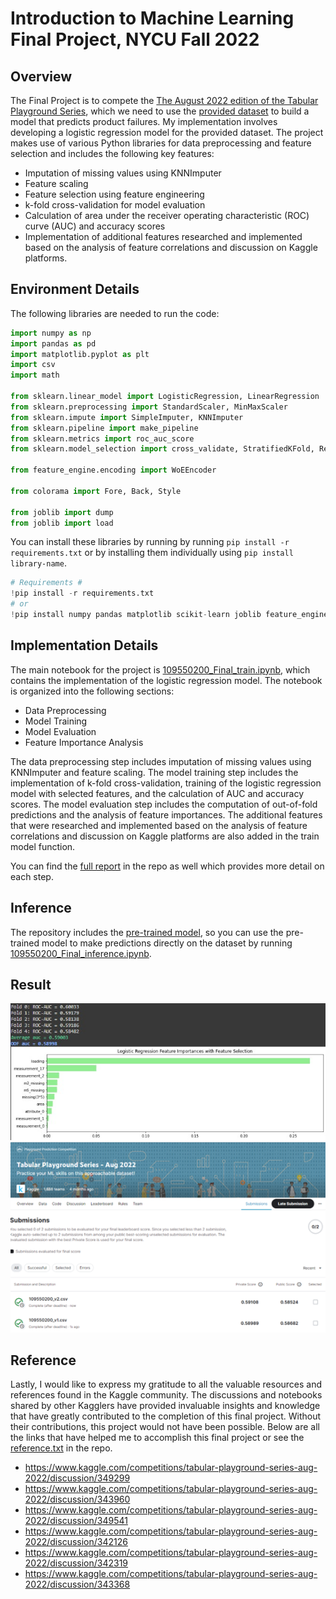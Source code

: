 # Introduction to Machine Learning Final Project, NYCU Fall 2022

## Overview
The Final Project is to compete the [The August 2022 edition of the Tabular Playground Series](https://www.kaggle.com/competitions/tabular-playground-series-aug-2022/overview), which we need to use the [provided dataset](https://www.kaggle.com/competitions/tabular-playground-series-aug-2022/data) to build a model that predicts product failures.
My implementation involves developing a logistic regression model for the provided dataset. The project makes use of various Python libraries for data preprocessing and feature selection and includes the following key features:

* Imputation of missing values using KNNImputer
* Feature scaling
* Feature selection using feature engineering
* k-fold cross-validation for model evaluation
* Calculation of area under the receiver operating characteristic (ROC) curve (AUC) and accuracy scores
* Implementation of additional features researched and implemented based on the analysis of feature correlations and discussion on Kaggle platforms.

## Environment Details
The following libraries are needed to run the code:
```python
import numpy as np
import pandas as pd
import matplotlib.pyplot as plt
import csv
import math

from sklearn.linear_model import LogisticRegression, LinearRegression
from sklearn.preprocessing import StandardScaler, MinMaxScaler
from sklearn.impute import SimpleImputer, KNNImputer
from sklearn.pipeline import make_pipeline
from sklearn.metrics import roc_auc_score
from sklearn.model_selection import cross_validate, StratifiedKFold, RepeatedStratifiedKFold

from feature_engine.encoding import WoEEncoder

from colorama import Fore, Back, Style

from joblib import dump
from joblib import load
```
You can install these libraries by running by running `pip install -r requirements.txt` or by installing them individually using `pip install library-name`.
```python
# Requirements #
!pip install -r requirements.txt
# or
!pip install numpy pandas matplotlib scikit-learn joblib feature_engine colorama
```

## Implementation Details
The main notebook for the project is [109550200_Final_train.ipynb](https://github.com/NicoA07/MachineLearning-FinalProject/blob/main/109550200_Final_train.ipynb), which contains the implementation of the logistic regression model. The notebook is organized into the following sections:

* Data Preprocessing
* Model Training
* Model Evaluation
* Feature Importance Analysis

The data preprocessing step includes imputation of missing values using KNNImputer and feature scaling. The model training step includes the implementation of k-fold cross-validation, training of the logistic regression model with selected features, and the calculation of AUC and accuracy scores. The model evaluation step includes the computation of out-of-fold predictions and the analysis of feature importances. The additional features that were researched and implemented based on the analysis of feature correlations and discussion on Kaggle platforms are also added in the train model function.

You can find the [full report](https://github.com/NicoA07/MachineLearning-FinalProject/blob/main/109550200_Final.pdf) in the repo as well which provides more detail on each step. 

## Inference
The repository includes the [pre-trained model](https://github.com/NicoA07/MachineLearning-FinalProject/blob/main/my_best_model3.joblib), so you can use the pre-trained model to make predictions directly on the dataset by running [109550200_Final_inference.ipynb](https://github.com/NicoA07/MachineLearning-FinalProject/blob/main/109550200_Final_inference.ipynb).

## Result
![Train Result](https://github.com/NicoA07/MachineLearning-FinalProject/blob/main/Result/Model2_TrainResult.jpg)
![Submission Result](https://github.com/NicoA07/MachineLearning-FinalProject/blob/main/Result/SubmissionResult.png)

## Reference
Lastly, I would like to express my gratitude to all the valuable resources and references found in the Kaggle community. The discussions and notebooks shared by other Kagglers have provided invaluable insights and knowledge that have greatly contributed to the completion of this final project. Without their contributions, this project would not have been possible. Below are all the links that have helped me to accomplish this final project or see the [reference.txt]() in the repo.
* https://www.kaggle.com/competitions/tabular-playground-series-aug-2022/discussion/349299
* https://www.kaggle.com/competitions/tabular-playground-series-aug-2022/discussion/343960
* https://www.kaggle.com/competitions/tabular-playground-series-aug-2022/discussion/349541
* https://www.kaggle.com/competitions/tabular-playground-series-aug-2022/discussion/342126
* https://www.kaggle.com/competitions/tabular-playground-series-aug-2022/discussion/342319
* https://www.kaggle.com/competitions/tabular-playground-series-aug-2022/discussion/343368


